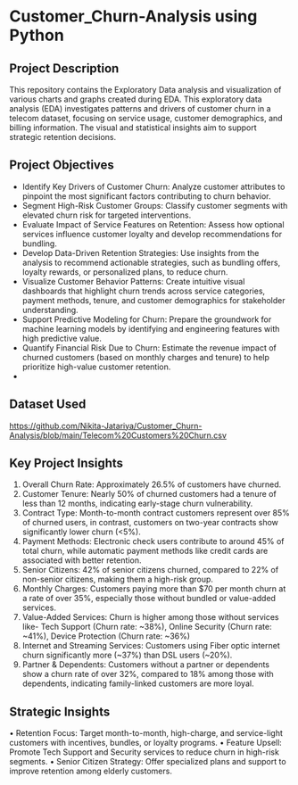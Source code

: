 # Customer_Churn-Analysis using Python

## Project Description
This repository contains the Exploratory Data analysis and visualization of various charts and graphs created during EDA. This exploratory data analysis (EDA) investigates patterns and drivers of customer churn in a telecom dataset, focusing on service usage, customer demographics, and billing information. The visual and statistical insights aim to support strategic retention decisions.

## Project Objectives
- Identify Key Drivers of Customer Churn: Analyze customer attributes to pinpoint the most significant factors contributing to churn behavior.
- Segment High-Risk Customer Groups: Classify customer segments with elevated churn risk for targeted interventions.
- Evaluate Impact of Service Features on Retention: Assess how optional services influence customer loyalty and develop recommendations for bundling.
- Develop Data-Driven Retention Strategies: Use insights from the analysis to recommend actionable strategies, such as bundling offers, loyalty rewards, or personalized plans, to reduce churn.
- Visualize Customer Behavior Patterns: Create intuitive visual dashboards that highlight churn trends across service categories, payment methods, tenure, and customer demographics for stakeholder understanding.
- Support Predictive Modeling for Churn: Prepare the groundwork for machine learning models by identifying and engineering features with high predictive value.
- Quantify Financial Risk Due to Churn: Estimate the revenue impact of churned customers (based on monthly charges and tenure) to help prioritize high-value customer retention.
- 
## Dataset Used
https://github.com/Nikita-Jatariya/Customer_Churn-Analysis/blob/main/Telecom%20Customers%20Churn.csv

## Key Project Insights
1.	Overall Churn Rate: Approximately 26.5% of customers have churned.
2.	Customer Tenure: Nearly 50% of churned customers had a tenure of less than 12 months, indicating early-stage churn vulnerability.
3.	Contract Type: Month-to-month contract customers represent over 85% of churned users, in contrast, customers on two-year contracts show significantly lower churn (<5%).
4.	Payment Methods: Electronic check users contribute to around 45% of total churn, while automatic payment methods like credit cards are associated with better retention.
5.	Senior Citizens: 42% of senior citizens churned, compared to 22% of non-senior citizens, making them a high-risk group.
6.	Monthly Charges: Customers paying more than $70 per month churn at a rate of over 35%, especially those without bundled or value-added services.
7.	Value-Added Services: Churn is higher among those without services like- Tech Support (Churn rate: ~38%), Online Security (Churn rate: ~41%), Device Protection (Churn rate: ~36%)
8.	Internet and Streaming Services: Customers using Fiber optic internet churn significantly more (~37%) than DSL users (~20%).
9.	Partner & Dependents: Customers without a partner or dependents show a churn rate of over 32%, compared to 18% among those with dependents, indicating family-linked customers are more loyal.

## Strategic Insights
•	Retention Focus: Target month-to-month, high-charge, and service-light customers with incentives, bundles, or loyalty programs.
•	Feature Upsell: Promote Tech Support and Security services to reduce churn in high-risk segments.
•	Senior Citizen Strategy: Offer specialized plans and support to improve retention among elderly customers.
